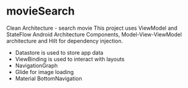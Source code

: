 # movieSearch
Clean Architecture - search movie
This project uses ViewModel and StateFlow Android Architecture Components, Model-View-ViewModel architecture and Hilt for dependency injection.
- Datastore is used to store app data
- ViewBinding is used to interact with layouts
- NavigationGraph
- Glide for image loading
- Material BottomNavigation

